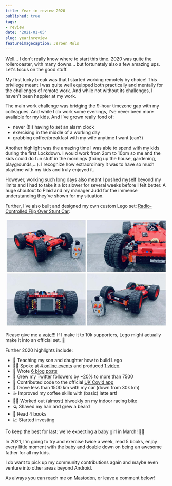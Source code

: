 ```yaml
---
title: Year in review 2020
published: true
tags:
- review
date: '2021-01-05'
slug: yearinreview
featureimagecaption: Jeroen Mols
---
```


Well... I don't really know where to start this time. 2020 was quite the rollercoaster, with many downs... but fortunately also a few amazing ups. Let's focus on the good stuff.

My first lucky break was that I started working remotely by choice! This privilege meant I was quite well equipped both practically and mentally for the challenges of remote work. And while not without its challenges, I haven't been happier at my work.

The main work challenge was bridging the 9-hour timezone gap with my colleagues. And while I do work some evenings, I've never been more available for my kids. And I've grown really fond of:

- never (!!!) having to set an alarm clock
- exercising in the middle of a working day
- grabbing coffee/breakfast with my wife anytime I want (can?)

Another highlight was the amazing time I was able to spend with my kids during the first Lockdown. I would work from 2pm to 10pm so me and the kids could do fun stuff in the mornings (fixing up the house, gardening, playgrounds,...). I recognize how extraordinary it was to have so much playtime with my kids and truly enjoyed it.

However, working such long days also meant I pushed myself beyond my limits and I had to take it a lot slower for several weeks before I felt better. A huge shoutout to Plaid and my manager Judd for the immense understanding they've shown for my situation.

Further, I've also built and designed my own custom Lego set: [Radio-Controlled Flip Over Stunt Car](http://bit.ly/legostuntcar):

![Radio-Controlled Flip Over Stunt Car](lego-ideas.jpg)

Please give me a [vote](http://bit.ly/legostuntcar)!!! If I make it to 10k supporters, Lego might actually make it into an official set. 🤞

Further 2020 highlights include:

- 🧱 Teaching my son and daughter how to build Lego
- 👨‍💻 Spoke at [4 online events](https://jeroenmols.com/speaking/) and produced [1 video](https://www.youtube.com/watch?v=TCKb1WfjAC8).
- 📝 Wrote [6 blog posts](http://jeroenmols.com/blog/)
- 📱 Grew my [Twitter](https://twitter.com/molsjeroen) followers by ~20% to more than 7500
- 🦠 Contributed code to the official [UK Covid app](https://github.com/nhsx/covid-19-app-android-ag-public/tree/master/app/src/main/java/com/jeroenmols)
- 🚗 Drove less than 1500 km with my car (down from 30k km)
- ☕️  Improved my coffee skills with (basic) latte art!
- 🚴‍♀️ Worked out (almost) biweekly on my indoor racing bike
- 🪒 Shaved my hair and grew a beard
- 📕 Read 4 books
- 📈 Started investing

To keep the best for last: we're expecting a baby girl in March! 🍼👼

In 2021, I'm going to try and exercise twice a week, read 5 books, enjoy every little moment with the baby and double down on being an awesome father for all my kids.

I do want to pick up my community contributions again and maybe even venture into other areas beyond Android.

As always you can reach me on [Mastodon](https://androiddev.social/@Jeroenmols), or leave a comment below!
